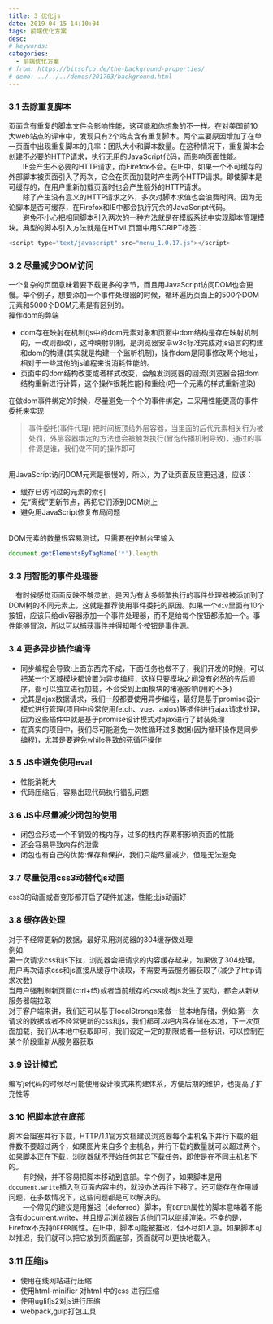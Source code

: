 ```yaml
---
title: 3 优化js
date: 2019-04-15 14:10:04
tags: 前端优化方案
desc: 
# keywords: 
categories:
  - 前端优化方案
# from: https://bitsofco.de/the-background-properties/
# demo: ../../../demos/201703/background.html
---
```


### 3.1 去除重复脚本
页面含有重复的脚本文件会影响性能，这可能和你想象的不一样。在对美国前10大web站点的评审中，发现只有2个站点含有重复脚本。两个主要原因增加了在单一页面中出现重复脚本的几率：团队大小和脚本数量。在这种情况下，重复脚本会创建不必要的HTTP请求，执行无用的JavaScript代码，而影响页面性能。<br />　　IE会产生不必要的HTTP请求，而Firefox不会。在IE中，如果一个不可缓存的外部脚本被页面引入了两次，它会在页面加载时产生两个HTTP请求。即使脚本是可缓存的，在用户重新加载页面时也会产生额外的HTTP请求。<br />　　除了产生没有意义的HTTP请求之外，多次对脚本求值也会浪费时间。因为无论脚本是否可缓存，在Firefox和IE中都会执行冗余的JavaScript代码。<br />　　避免不小心把相同脚本引入两次的一种方法就是在模版系统中实现脚本管理模块。典型的脚本引入方法就是在HTML页面中用SCRIPT标签：

```javascript
<script type="text/javascript" src="menu_1.0.17.js"></script>
```

<a name="1ada9ae6"></a>
### 3.2 尽量减少DOM访问
一个复杂的页面意味着要下载更多的字节，而且用JavaScript访问DOM也会更慢。举个例子，想要添加一个事件处理器的时候，循环遍历页面上的500个DOM元素和5000个DOM元素是有区别的。<br />操作dom的弊端

- dom存在映射在机制(js中的dom元素对象和页面中dom结构是存在映射机制的，一改则都改)，这种映射机制，是浏览器安卓w3c标准完成对js语言的构建和dom的构建(其实就是构建一个监听机制)，操作dom是同事修改两个地址，相对于一些其他的js编程来说消耗性能的。
- 页面中的dom结构改变或者样式改变，会触发浏览器的回流(浏览器会把dom结构重新进行计算，这个操作很耗性能)和重绘(吧一个元素的样式重新渲染)

在做dom事件绑定的时候，尽量避免一个个的事件绑定，二采用性能更高的事件委托来实现
> 事件委托(事件代理)
> 把时间板顶给外层容器，当里面的后代元素相关行为被处罚，外层容器绑定的方法也会被触发执行(冒泡传播机制导致)，通过的事件源是谁，我们做不同的操作即可


<br />用JavaScript访问DOM元素是很慢的，所以，为了让页面反应更迅速，应该：

- 缓存已访问过的元素的索引
- 先“离线”更新节点，再把它们添到DOM树上
- 避免用JavaScript修复布局问题


<br />DOM元素的数量很容易测试，只需要在控制台里输入<br />

```javascript
document.getElementsByTagName('*').length
```

<a name="6bccd519"></a>
### 3.3 用智能的事件处理器
　有时候感觉页面反映不够灵敏，是因为有太多频繁执行的事件处理器被添加到了DOM树的不同元素上，这就是推荐使用事件委托的原因。如果一个`div`里面有10个按钮，应该只给div容器添加一个事件处理器，而不是给每个按钮都添加一个。事件能够冒泡，所以可以捕获事件并得知哪个按钮是事件源。

<a name="68d3d8d0"></a>
### 3.4 更多异步操作编译

- 同步编程会导致:上面东西完不成，下面任务也做不了，我们开发的时候，可以把某一个区域模块都设置为异步编程，这样只要模块之间没有必然的先后顺序，都可以独立进行加载，不会受到上面模块的堵塞影响(用的不多)
- 尤其是ajax数据请求，我们一般都要使用异步编程，最好是基于promise设计模式进行管理(项目中经常使用fetch、vue、axios)等插件进行ajax请求处理，因为这些插件中就是基于promise设计模式对ajax进行了封装处理
- 在真实的项目中，我们尽可能避免一次性循环过多数据(因为循环操作是同步编程)，尤其是要避免while导致的死循环操作
<a name="d41d8cd9"></a>
### 
<a name="bd92af56"></a>
### 3.5 JS中避免使用eval

- 性能消耗大
- 代码压缩后，容易出现代码执行错乱问题

<a name="a628d98f"></a>
### 3.6 JS中尽量减少闭包的使用

- 闭包会形成一个不销毁的栈内存，过多的栈内存累积影响页面的性能
- 还会容易导致内存的泄露
- 闭包也有自己的优势:保存和保护，我们只能尽量减少，但是无法避免
<a name="d41d8cd9-1"></a>
#### 
<a name="f3161c6e"></a>
### 3.7 尽量使用css3动替代js动画
css3的动画或者变形都开启了硬件加速，性能比js动画好

<a name="5eddf87e"></a>
### 3.8 缓存做处理
对于不经常更新的数据，最好采用浏览器的304缓存做处理<br />例如:<br />第一次请求css和js下拉，浏览器会把请求的内容缓存起来，如果做了304处理，用户再次请求css和js直接从缓存中读取，不需要再去服务器获取了(减少了http请求次数)<br />当用户强制刷新页面(ctrl+f5)或者当前缓存的css或者js发生了变动，都会从新从服务器端拉取<br />对于客户端来讲，我们还可以基于localStronge来做一些本地存储，例如:第一次请求的数据或者不经常更新的css和js，我们都可以吧内容存储在本地，下一次页面加载，我们从本地中获取即可，我们设定一定的期限或者一些标识，可以控制在某个阶段重新从服务器获取

<a name="db22f898"></a>
### 3.9 设计模式
编写js代码的时候尽可能使用设计模式来构建体系，方便后期的维护，也提高了扩充性等

<a name="7e6b48f9"></a>
### 3.10 把脚本放在底部
脚本会阻塞并行下载，HTTP/1.1官方文档建议浏览器每个主机名下并行下载的组件数不要超过两个，如果图片来自多个主机名，并行下载的数量就可以超过两个。如果脚本正在下载，浏览器就不开始任何其它下载任务，即使是在不同主机名下的。<br />　　有时候，并不容易把脚本移动到底部。举个例子，如果脚本是用`document.write`插入到页面内容中的，就没办法再往下移了。还可能存在作用域问题，在多数情况下，这些问题都是可以解决的。<br />　　一个常见的建议是用推迟（deferred）脚本，有`DEFER`属性的脚本意味着不能含有document.write，并且提示浏览器告诉他们可以继续渲染。不幸的是，Firefox不支持`DEFER`属性。在IE中，脚本可能被推迟，但不尽如人意。如果脚本可以推迟，我们就可以把它放到页面底部，页面就可以更快地载入。<br />

<a name="0dd60414"></a>
### 3.11 压缩js

- 使用在线网站进行压缩<br />
- 使用html-minifier 对html 中的css 进行压缩<br />
- 使用uglifjs2对js进行压缩
- webpack,gulp打包工具
